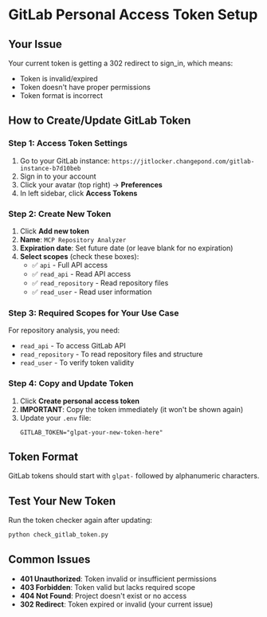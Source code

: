 # GitLab Personal Access Token Setup

## Your Issue
Your current token is getting a 302 redirect to sign_in, which means:
- Token is invalid/expired
- Token doesn't have proper permissions
- Token format is incorrect

## How to Create/Update GitLab Token

### Step 1: Access Token Settings
1. Go to your GitLab instance: `https://jitlocker.changepond.com/gitlab-instance-b7d10beb`
2. Sign in to your account
3. Click your avatar (top right) → **Preferences**
4. In left sidebar, click **Access Tokens**

### Step 2: Create New Token
1. Click **Add new token**
2. **Name**: `MCP Repository Analyzer`
3. **Expiration date**: Set future date (or leave blank for no expiration)
4. **Select scopes** (check these boxes):
   - ✅ `api` - Full API access
   - ✅ `read_api` - Read API access
   - ✅ `read_repository` - Read repository files
   - ✅ `read_user` - Read user information

### Step 3: Required Scopes for Your Use Case
For repository analysis, you need:
- `read_api` - To access GitLab API
- `read_repository` - To read repository files and structure
- `read_user` - To verify token validity

### Step 4: Copy and Update Token
1. Click **Create personal access token**
2. **IMPORTANT**: Copy the token immediately (it won't be shown again)
3. Update your `.env` file:
   ```
   GITLAB_TOKEN="glpat-your-new-token-here"
   ```

## Token Format
GitLab tokens should start with `glpat-` followed by alphanumeric characters.

## Test Your New Token
Run the token checker again after updating:
```bash
python check_gitlab_token.py
```

## Common Issues
- **401 Unauthorized**: Token invalid or insufficient permissions
- **403 Forbidden**: Token valid but lacks required scope
- **404 Not Found**: Project doesn't exist or no access
- **302 Redirect**: Token expired or invalid (your current issue)